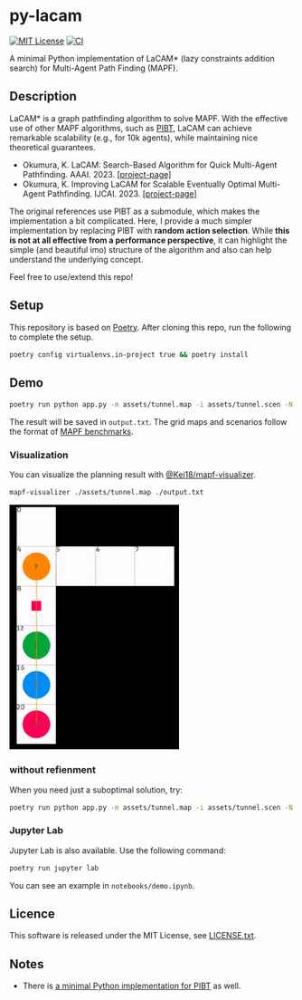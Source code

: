 # py-lacam

[![MIT License](http://img.shields.io/badge/license-MIT-blue.svg?style=flat)](./LICENCE.txt)
[![CI](https://github.com/Kei18/py-lacam/actions/workflows/ci.yml/badge.svg)](https://github.com/Kei18/py-lacam/actions/workflows/ci.yml)

A minimal Python implementation of LaCAM* (lazy constraints addition search) for Multi-Agent Path Finding (MAPF).

## Description

LaCAM* is a graph pathfinding algorithm to solve MAPF. With the effective use of other MAPF algorithms, such as [PIBT](https://kei18.github.io/pibt2/), LaCAM can achieve remarkable scalability (e.g., for 10k agents), while maintaining nice theoretical guarantees.

- Okumura, K. LaCAM: Search-Based Algorithm for Quick Multi-Agent Pathfinding. AAAI. 2023. [[project-page]](https://kei18.github.io/lacam)
- Okumura, K. Improving LaCAM for Scalable Eventually Optimal Multi-Agent Pathfinding. IJCAI. 2023. [[project-page]](https://kei18.github.io/lacam2)

The original references use PIBT as a submodule, which makes the implementation a bit complicated.
Here, I provide a much simpler implementation by replacing PIBT with __random action selection__.
While __this is not at all effective from a performance perspective__, it can highlight the simple (and beautiful imo) structure of the algorithm and also can help understand the underlying concept.

Feel free to use/extend this repo!

## Setup

This repository is based on [Poetry](https://python-poetry.org/).
After cloning this repo, run the following to complete the setup.

```sh
poetry config virtualenvs.in-project true && poetry install
```

## Demo

```sh
poetry run python app.py -m assets/tunnel.map -i assets/tunnel.scen -N 4 --time_limit_ms 5000 --verbose 2
```

The result will be saved in `output.txt`.
The grid maps and scenarios follow the format of [MAPF benchmarks](https://movingai.com/benchmarks/mapf/index.html).


### Visualization

You can visualize the planning result with [@Kei18/mapf-visualizer](https://github.com/kei18/mapf-visualizer).

```sh
mapf-visualizer ./assets/tunnel.map ./output.txt
```

![demo](./assets/demo.gif)

### without refienment

When you need just a suboptimal solution, try:

```sh
poetry run python app.py -m assets/tunnel.map -i assets/tunnel.scen -N 2 --no-flg_star
```

### Jupyter Lab

Jupyter Lab is also available.
Use the following command:

```sh
poetry run jupyter lab
```

You can see an example in `notebooks/demo.ipynb`.

## Licence

This software is released under the MIT License, see [LICENSE.txt](LICENCE.txt).


## Notes

- There is [a minimal Python implementation for PIBT](https://github.com/Kei18/pypibt) as well.
